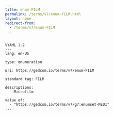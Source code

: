 ```yaml
---
title: enum-FILM
permalink: /terms/v7/enum-FILM.html
layout: none
redirect-from:
  - /terms/v7/enum-FILM
...
```


```

%YAML 1.2
---
lang: en-US

type: enumeration

uri: https://gedcom.io/terms/v7/enum-FILM

standard tag: FILM

descriptions:
  - Microfilm

value of:
  - "https://gedcom.io/terms/v7/g7:enumset-MEDI"
...

```
